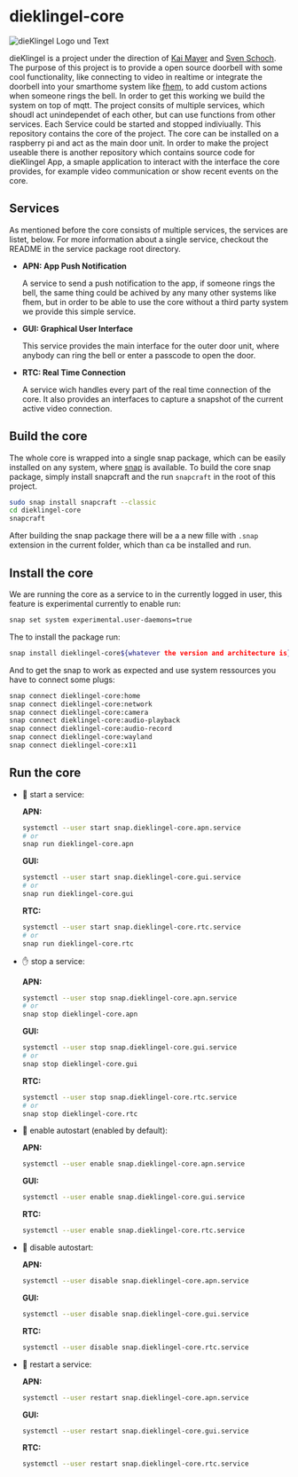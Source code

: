 # dieklingel-core

![dieKlingel Logo und Text](https://raw.githubusercontent.com/KoiFresh/dieklingel-homepage/main/static/logo_2500x500_free.png)

dieKlingel is a project under the direction of
[Kai Mayer](https://github.com/KoiFresh) and
[Sven Schoch](https://www.instagram.com/sven.schoch.xx/). The purpose of this
project is to provide a open source doorbell with some cool functionality, like
connecting to video in realtime or integrate the doorbell into your smarthome
system like [fhem](https://fhem.de), to add custom actions when someone rings
the bell. In order to get this working we build the system on top of mqtt. The
project consits of multiple services, which shoudl act unindependet of each
other, but can use functions from other services. Each Service could be started
and stopped indiviually. This repository contains the core of the project. The
core can be installed on a raspberry pi and act as the main door unit. In order
to make the project useable there is another repository which contains source
code for dieKlingel App, a smaple application to interact with the interface the
core provides, for example video communication or show recent events on the core.

## Services

As mentioned before the core consists of multiple services, the services are
listet, below. For more information about a single service, checkout the README
in the service package root directory.

- **APN: App Push Notification**

   A service to send a push notification to the app, if someone rings the bell,
   the same thing could be achived by any many other systems like fhem, but in
   order to be able to use the core without a third party system we provide this
   simple service.

- **GUI: Graphical User Interface**

   This service provides the main interface for the outer door unit, where anybody
   can ring the bell or enter a passcode to open the door.

- **RTC: Real Time Connection**

   A service wich handles every part of the real time connection of the core. It
   also provides an interfaces to capture a snapshot of the current active video
   connection.

## Build the core

The whole core is wrapped into a single snap package, which can be easily
installed on any system, where [snap](https://snapcraft.io) is available. To
build the core snap package, simply install snapcraft and the run `snapcraft`
in the root of this project.

```bash
sudo snap install snapcraft --classic
cd dieklingel-core
snapcraft
```

After building the snap package there will be a a new fille with `.snap`
extension in the current folder, which than ca be installed and run.

## Install the core

We are running the core as a service to in the currently logged in user, this
feature is experimental currently to enable run:

```bash
snap set system experimental.user-daemons=true
```

The to install the package run:

```bash
snap install dieklingel-core${whatever the version and architecture is}.snap --devmode
```

And to get the snap to work as expected and use system ressources you have to
connect some plugs:

```bash
snap connect dieklingel-core:home
snap connect dieklingel-core:network
snap connect dieklingel-core:camera
snap connect dieklingel-core:audio-playback
snap connect dieklingel-core:audio-record
snap connect dieklingel-core:wayland
snap connect dieklingel-core:x11
```

## Run the core

- 🚀 start a service:

   **APN:**

   ```bash
   systemctl --user start snap.dieklingel-core.apn.service
   # or
   snap run dieklingel-core.apn
   ```

   **GUI:**

   ```bash
   systemctl --user start snap.dieklingel-core.gui.service
   # or
   snap run dieklingel-core.gui
   ```

   **RTC:**

   ```bash
   systemctl --user start snap.dieklingel-core.rtc.service
   # or
   snap run dieklingel-core.rtc
   ```

- ✋ stop a service:

   **APN:**

   ```bash
   systemctl --user stop snap.dieklingel-core.apn.service
   # or
   snap stop dieklingel-core.apn
   ```

   **GUI:**

   ```bash
   systemctl --user stop snap.dieklingel-core.gui.service
   # or
   snap stop dieklingel-core.gui
   ```

   **RTC:**

   ```bash
   systemctl --user stop snap.dieklingel-core.rtc.service
   # or
   snap stop dieklingel-core.rtc
   ```

- 🚗 enable autostart (enabled by default):

   **APN:**

   ```bash
   systemctl --user enable snap.dieklingel-core.apn.service
   ```

   **GUI:**

   ```bash
   systemctl --user enable snap.dieklingel-core.gui.service
   ```

   **RTC:**

   ```bash
   systemctl --user enable snap.dieklingel-core.rtc.service
   ```

- 🚦 disable autostart:

   **APN:**

   ```bash
   systemctl --user disable snap.dieklingel-core.apn.service
   ```

   **GUI:**

   ```bash
   systemctl --user disable snap.dieklingel-core.gui.service
   ```

   **RTC:**

   ```bash
   systemctl --user disable snap.dieklingel-core.rtc.service
   ```

- 🔄 restart a service:

   **APN:**

   ```bash
   systemctl --user restart snap.dieklingel-core.apn.service
   ```

   **GUI:**

   ```bash
   systemctl --user restart snap.dieklingel-core.gui.service
   ```

   **RTC:**

   ```bash
   systemctl --user restart snap.dieklingel-core.rtc.service
   ```
